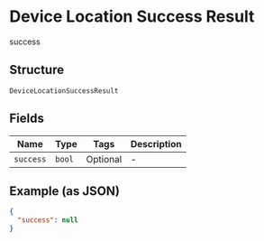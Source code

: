 
# Device Location Success Result

success

## Structure

`DeviceLocationSuccessResult`

## Fields

| Name | Type | Tags | Description |
|  --- | --- | --- | --- |
| `success` | `bool` | Optional | - |

## Example (as JSON)

```json
{
  "success": null
}
```

